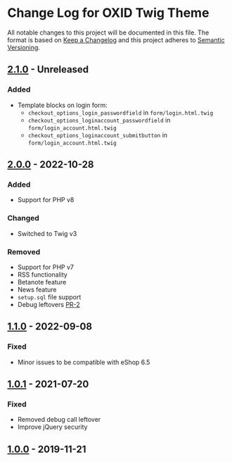 # Change Log for OXID Twig Theme

All notable changes to this project will be documented in this file.
The format is based on [Keep a Changelog](http://keepachangelog.com/)
and this project adheres to [Semantic Versioning](http://semver.org/).

## [2.1.0] - Unreleased

### Added
- Template blocks on login form:
    - `checkout_options_login_passwordfield` in `form/login.html.twig`
    - `checkout_options_loginaccount_passwordfield` in `form/login_account.html.twig`
    - `checkout_options_loginaccount_submitbutton` in `form/login_account.html.twig`

## [2.0.0] - 2022-10-28

### Added
- Support for PHP v8

### Changed
- Switched to Twig v3

### Removed
- Support for PHP v7
- RSS functionality
- Betanote feature
- News feature
- `setup.sql` file support
- Debug leftovers [PR-2](https://github.com/OXID-eSales/twig-theme/pull/2)

## [1.1.0] - 2022-09-08

### Fixed
- Minor issues to be compatible with eShop 6.5

## [1.0.1] - 2021-07-20

### Fixed
- Removed debug call leftover
- Improve jQuery security

## [1.0.0] - 2019-11-21

[2.1.0]: https://github.com/OXID-eSales/twig-theme/compare/v2.0.0...b-7.0.x
[2.0.0]: https://github.com/OXID-eSales/twig-theme/compare/v1.1.0...v2.0.0
[1.1.0]: https://github.com/OXID-eSales/twig-theme/compare/v1.0.1...v1.1.0
[1.0.1]: https://github.com/OXID-eSales/twig-theme/compare/v1.0.0...v1.0.1
[1.0.0]: https://github.com/OXID-eSales/twig-theme/releases/tag/v1.0.0
